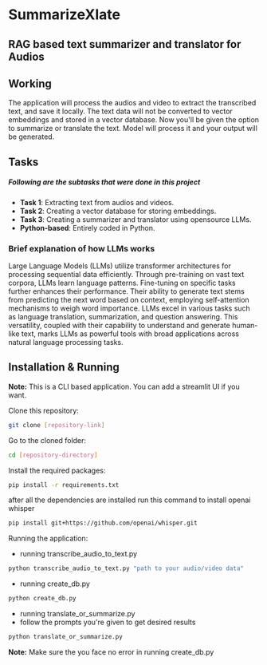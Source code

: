 # SummarizeXlate

## RAG based text summarizer and translator for Audios

## Working

The application will process the audios and video to extract the transcribed text, and save it locally. The text data will not be converted to vector embeddings and stored in a vector database. Now you'll be given the option to summarize or translate the text. Model will process it and your output will be generated.


## Tasks

##### Following are the subtasks that were done in this project
- **Task 1**: Extracting text from audios and videos.
- **Task 2**: Creating a vector database for storing embeddings.
- **Task 3**: Creating a summarizer and translator using opensource LLMs.
- **Python-based**: Entirely coded in Python.


### Brief explanation of how LLMs works

Large Language Models (LLMs) utilize transformer architectures for processing sequential data efficiently. Through pre-training on vast text corpora, LLMs learn language patterns. Fine-tuning on specific tasks further enhances their performance. Their ability to generate text stems from predicting the next word based on context, employing self-attention mechanisms to weigh word importance. LLMs excel in various tasks such as language translation, summarization, and question answering. This versatility, coupled with their capability to understand and generate human-like text, marks LLMs as powerful tools with broad applications across natural language processing tasks.


## Installation & Running

**Note:** This is a CLI based application. You can add a streamlit UI if you want.

Clone this repository:

```bash
git clone [repository-link]
```
Go to the cloned folder:

```bash
cd [repository-directory]
```

Install the required packages:

```bash
pip install -r requirements.txt
```
after all the dependencies are installed run this command to install openai whisper
```bash
pip install git+https://github.com/openai/whisper.git
```
Running the application:

- running transcribe_audio_to_text.py
```bash
python transcribe_audio_to_text.py "path to your audio/video data"
```
- running create_db.py
```bash
python create_db.py
```
- running translate_or_summarize.py
- follow the prompts you're given to get desired results
```bash
python translate_or_summarize.py
```
**Note:** Make sure the you face no error in running create_db.py
